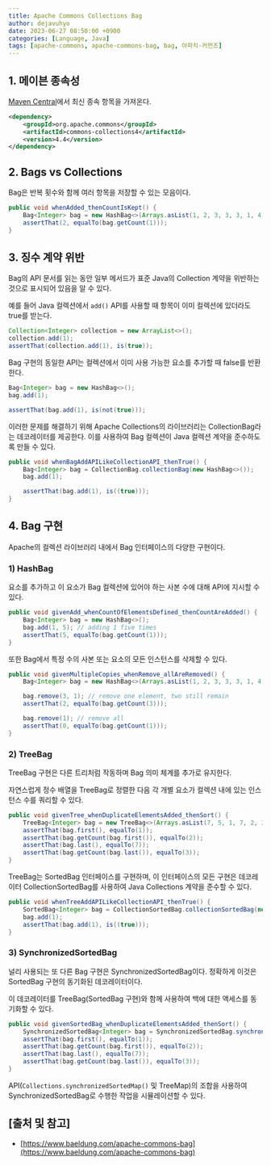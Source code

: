```yaml
---
title: Apache Commons Collections Bag
author: dejavuhyo
date: 2023-06-27 08:50:00 +0900
categories: [Language, Java]
tags: [apache-commons, apache-commons-bag, bag, 아파치-커먼즈]
---
```


## 1. 메이븐 종속성
[Maven Central](https://central.sonatype.com/artifact/org.apache.commons/commons-collections4)에서 최신 종속 항목을 가져온다.

```xml
<dependency>
    <groupId>org.apache.commons</groupId>
    <artifactId>commons-collections4</artifactId>
    <version>4.4</version>
</dependency>
```

## 2. Bags vs Collections
Bag은 반복 횟수와 함께 여러 항목을 저장할 수 있는 모음이다.

```java
public void whenAdded_thenCountIsKept() {
    Bag<Integer> bag = new HashBag<>(Arrays.asList(1, 2, 3, 3, 3, 1, 4));
    assertThat(2, equalTo(bag.getCount(1)));
}
```

## 3. 징수 계약 위반
Bag의 API 문서를 읽는 동안 일부 메서드가 표준 Java의 Collection 계약을 위반하는 것으로 표시되어 있음을 알 수 있다.

예를 들어 Java 컬렉션에서 `add()` API를 사용할 때 항목이 이미 컬렉션에 있더라도 true를 받는다.

```java
Collection<Integer> collection = new ArrayList<>();
collection.add(1);
assertThat(collection.add(1), is(true));
```

Bag 구현의 동일한 API는 컬렉션에서 이미 사용 가능한 요소를 추가할 때 false를 반환한다.

```java
Bag<Integer> bag = new HashBag<>();
bag.add(1);

assertThat(bag.add(1), is(not(true)));
```

이러한 문제를 해결하기 위해 Apache Collections의 라이브러리는 CollectionBag라는 데코레이터를 제공한다. 이를 사용하여 Bag 컬렉션이 Java 컬렉션 계약을 준수하도록 만들 수 있다.

```java
public void whenBagAddAPILikeCollectionAPI_thenTrue() {
    Bag<Integer> bag = CollectionBag.collectionBag(new HashBag<>());
    bag.add(1);

    assertThat(bag.add(1), is((true)));
}
```

## 4. Bag 구현
Apache의 컬렉션 라이브러리 내에서 Bag 인터페이스의 다양한 구현이다.

### 1) HashBag
요소를 추가하고 이 요소가 Bag 컬렉션에 있어야 하는 사본 수에 대해 API에 지시할 수 있다.

```java
public void givenAdd_whenCountOfElementsDefined_thenCountAreAdded() {
    Bag<Integer> bag = new HashBag<>();
    bag.add(1, 5); // adding 1 five times
    assertThat(5, equalTo(bag.getCount(1)));
}
```

또한 Bag에서 특정 수의 사본 또는 요소의 모든 인스턴스를 삭제할 수 있다.

```java
public void givenMultipleCopies_whenRemove_allAreRemoved() {
    Bag<Integer> bag = new HashBag<>(Arrays.asList(1, 2, 3, 3, 3, 1, 4));

    bag.remove(3, 1); // remove one element, two still remain
    assertThat(2, equalTo(bag.getCount(3)));

    bag.remove(1); // remove all
    assertThat(0, equalTo(bag.getCount(1)));
}
```

### 2) TreeBag
TreeBag 구현은 다른 트리처럼 작동하며 Bag 의미 체계를 추가로 유지한다.

자연스럽게 정수 배열을 TreeBag로 정렬한 다음 각 개별 요소가 컬렉션 내에 있는 인스턴스 수를 쿼리할 수 있다.

```java
public void givenTree_whenDuplicateElementsAdded_thenSort() {
    TreeBag<Integer> bag = new TreeBag<>(Arrays.asList(7, 5, 1, 7, 2, 3, 3, 3, 1, 4, 7));
    assertThat(bag.first(), equalTo(1));
    assertThat(bag.getCount(bag.first()), equalTo(2));
    assertThat(bag.last(), equalTo(7));
    assertThat(bag.getCount(bag.last()), equalTo(3));
}
```

TreeBag는 SortedBag 인터페이스를 구현하며, 이 인터페이스의 모든 구현은 데코레이터 CollectionSortedBag를 사용하여 Java Collections 계약을 준수할 수 있다.

```java
public void whenTreeAddAPILikeCollectionAPI_thenTrue() {
    SortedBag<Integer> bag = CollectionSortedBag.collectionSortedBag(new TreeBag<>());
    bag.add(1);
    assertThat(bag.add(1), is((true)));
}
```

### 3) SynchronizedSortedBag
널리 사용되는 또 다른 Bag 구현은 SynchronizedSortedBag이다. 정확하게 이것은 SortedBag 구현의 동기화된 데코레이터이다.

이 데코레이터를 TreeBag(SortedBag 구현)와 함께 사용하여 백에 대한 액세스를 동기화할 수 있다.

```java
public void givenSortedBag_whenDuplicateElementsAdded_thenSort() {
    SynchronizedSortedBag<Integer> bag = SynchronizedSortedBag.synchronizedSortedBag(new TreeBag<>(Arrays.asList(7, 5, 1, 7, 2, 3, 3, 3, 1, 4, 7)));
    assertThat(bag.first(), equalTo(1));
    assertThat(bag.getCount(bag.first()), equalTo(2));
    assertThat(bag.last(), equalTo(7));
    assertThat(bag.getCount(bag.last()), equalTo(3));
}
```

API(`Collections.synchronizedSortedMap()` 및 TreeMap)의 조합을 사용하여 SynchronizedSortedBag로 수행한 작업을 시뮬레이션할 수 있다.

## [출처 및 참고]
* [https://www.baeldung.com/apache-commons-bag](https://www.baeldung.com/apache-commons-bag)
